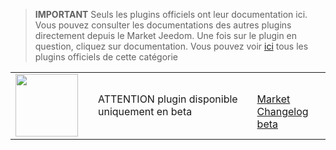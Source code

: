 
>**IMPORTANT**
>Seuls les plugins officiels ont leur documentation ici. Vous pouvez consulter les documentations des autres plugins directement depuis le Market Jeedom. Une fois sur le plugin en question, cliquez sur documentation.
>Vous pouvez voir [ici](https://market.jeedom.com/index.php?v=d&p=market&type=plugin&categorie=core+v4.2) tous les plugins officiels de cette catégorie


| | | | |
|--- | --- | --- | ---|
|<img src="./beta/._icon.png" class="pluginLogo" width="100" />||ATTENTION plugin disponible uniquement en beta<br/>|<br/>[Market](https://market.jeedom.com/index.php?v=d&p=market_display&id=-1)<br/>[Changelog beta](./beta/changelog.md)|
